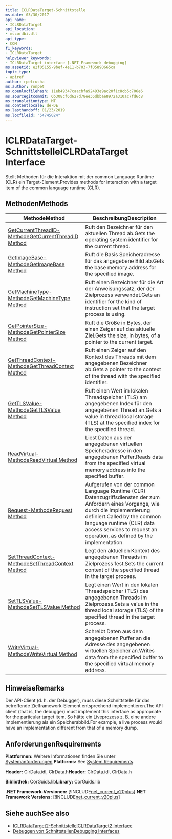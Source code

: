```yaml
---
title: ICLRDataTarget-Schnittstelle
ms.date: 03/30/2017
api_name:
- ICLRDataTarget
api_location:
- mscordbi.dll
api_type:
- COM
f1_keywords:
- ICLRDataTarget
helpviewer_keywords:
- ICLRDataTarget interface [.NET Framework debugging]
ms.assetid: e2f05155-9bef-4e11-b703-7f05890665ca
topic_type:
- apiref
author: rpetrusha
ms.author: ronpet
ms.openlocfilehash: 11eb49347caacbfa92493e9ac20f1c8cb5c706e6
ms.sourcegitcommit: 6b308cf6d627d78ee36dbbae8972a310ac7fd6c8
ms.translationtype: MT
ms.contentlocale: de-DE
ms.lasthandoff: 01/23/2019
ms.locfileid: "54745024"
---
```

# <a name="iclrdatatarget-interface"></a><span data-ttu-id="16510-102">ICLRDataTarget-Schnittstelle</span><span class="sxs-lookup"><span data-stu-id="16510-102">ICLRDataTarget Interface</span></span>
<span data-ttu-id="16510-103">Stellt Methoden für die Interaktion mit der common Language Runtime (CLR) ein Target-Element.</span><span class="sxs-lookup"><span data-stu-id="16510-103">Provides methods for interaction with a target item of the common language runtime (CLR).</span></span>  
  
## <a name="methods"></a><span data-ttu-id="16510-104">Methoden</span><span class="sxs-lookup"><span data-stu-id="16510-104">Methods</span></span>  
  
|<span data-ttu-id="16510-105">Methode</span><span class="sxs-lookup"><span data-stu-id="16510-105">Method</span></span>|<span data-ttu-id="16510-106">Beschreibung</span><span class="sxs-lookup"><span data-stu-id="16510-106">Description</span></span>|  
|------------|-----------------|  
|[<span data-ttu-id="16510-107">GetCurrentThreadID-Methode</span><span class="sxs-lookup"><span data-stu-id="16510-107">GetCurrentThreadID Method</span></span>](../../../../docs/framework/unmanaged-api/debugging/iclrdatatarget-getcurrentthreadid-method.md)|<span data-ttu-id="16510-108">Ruft den Bezeichner für den aktuellen Thread ab.</span><span class="sxs-lookup"><span data-stu-id="16510-108">Gets the operating system identifier for the current thread.</span></span>|  
|[<span data-ttu-id="16510-109">GetImageBase-Methode</span><span class="sxs-lookup"><span data-stu-id="16510-109">GetImageBase Method</span></span>](../../../../docs/framework/unmanaged-api/debugging/iclrdatatarget-getimagebase-method.md)|<span data-ttu-id="16510-110">Ruft die Basis Speicheradresse für das angegebene Bild ab.</span><span class="sxs-lookup"><span data-stu-id="16510-110">Gets the base memory address for the specified image.</span></span>|  
|[<span data-ttu-id="16510-111">GetMachineType-Methode</span><span class="sxs-lookup"><span data-stu-id="16510-111">GetMachineType Method</span></span>](../../../../docs/framework/unmanaged-api/debugging/iclrdatatarget-getmachinetype-method.md)|<span data-ttu-id="16510-112">Ruft einen Bezeichner für die Art der Anweisungssatz, der der Zielprozess verwendet.</span><span class="sxs-lookup"><span data-stu-id="16510-112">Gets an identifier for the kind of instruction set that the target process is using.</span></span>|  
|[<span data-ttu-id="16510-113">GetPointerSize-Methode</span><span class="sxs-lookup"><span data-stu-id="16510-113">GetPointerSize Method</span></span>](../../../../docs/framework/unmanaged-api/debugging/iclrdatatarget-getpointersize-method.md)|<span data-ttu-id="16510-114">Ruft die Größe in Bytes, der einen Zeiger auf das aktuelle Ziel.</span><span class="sxs-lookup"><span data-stu-id="16510-114">Gets the size, in bytes, of a pointer to the current target.</span></span>|  
|[<span data-ttu-id="16510-115">GetThreadContext-Methode</span><span class="sxs-lookup"><span data-stu-id="16510-115">GetThreadContext Method</span></span>](../../../../docs/framework/unmanaged-api/debugging/iclrdatatarget-getthreadcontext-method.md)|<span data-ttu-id="16510-116">Ruft einen Zeiger auf den Kontext des Threads mit dem angegebenen Bezeichner ab.</span><span class="sxs-lookup"><span data-stu-id="16510-116">Gets a pointer to the context of the thread with the specified identifier.</span></span>|  
|[<span data-ttu-id="16510-117">GetTLSValue-Methode</span><span class="sxs-lookup"><span data-stu-id="16510-117">GetTLSValue Method</span></span>](../../../../docs/framework/unmanaged-api/debugging/iclrdatatarget-gettlsvalue-method.md)|<span data-ttu-id="16510-118">Ruft einen Wert im lokalen Threadspeicher (TLS) am angegebenen Index für den angegebenen Thread an.</span><span class="sxs-lookup"><span data-stu-id="16510-118">Gets a value in thread local storage (TLS) at the specified index for the specified thread.</span></span>|  
|[<span data-ttu-id="16510-119">ReadVirtual-Methode</span><span class="sxs-lookup"><span data-stu-id="16510-119">ReadVirtual Method</span></span>](../../../../docs/framework/unmanaged-api/debugging/iclrdatatarget-readvirtual-method.md)|<span data-ttu-id="16510-120">Liest Daten aus der angegebenen virtuellen Speicheradresse in den angegebenen Puffer.</span><span class="sxs-lookup"><span data-stu-id="16510-120">Reads data from the specified virtual memory address into the specified buffer.</span></span>|  
|[<span data-ttu-id="16510-121">Request-Methode</span><span class="sxs-lookup"><span data-stu-id="16510-121">Request Method</span></span>](../../../../docs/framework/unmanaged-api/debugging/iclrdatatarget-request-method.md)|<span data-ttu-id="16510-122">Aufgerufen von der common Language Runtime (CLR) Datenzugriffsdiensten der zum Anfordern eines Vorgangs, wie durch die Implementierung definiert.</span><span class="sxs-lookup"><span data-stu-id="16510-122">Called by the common language runtime (CLR) data access services to request an operation, as defined by the implementation.</span></span>|  
|[<span data-ttu-id="16510-123">SetThreadContext-Methode</span><span class="sxs-lookup"><span data-stu-id="16510-123">SetThreadContext Method</span></span>](../../../../docs/framework/unmanaged-api/debugging/iclrdatatarget-setthreadcontext-method.md)|<span data-ttu-id="16510-124">Legt den aktuellen Kontext des angegebenen Threads im Zielprozess fest.</span><span class="sxs-lookup"><span data-stu-id="16510-124">Sets the current context of the specified thread in the target process.</span></span>|  
|[<span data-ttu-id="16510-125">SetTLSValue-Methode</span><span class="sxs-lookup"><span data-stu-id="16510-125">SetTLSValue Method</span></span>](../../../../docs/framework/unmanaged-api/debugging/iclrdatatarget-settlsvalue-method.md)|<span data-ttu-id="16510-126">Legt einen Wert in den lokalen Threadspeicher (TLS) des angegebenen Threads im Zielprozess.</span><span class="sxs-lookup"><span data-stu-id="16510-126">Sets a value in the thread local storage (TLS) of the specified thread in the target process.</span></span>|  
|[<span data-ttu-id="16510-127">WriteVirtual-Methode</span><span class="sxs-lookup"><span data-stu-id="16510-127">WriteVirtual Method</span></span>](../../../../docs/framework/unmanaged-api/debugging/iclrdatatarget-writevirtual-method.md)|<span data-ttu-id="16510-128">Schreibt Daten aus dem angegebenen Puffer an die Adresse des angegebenen virtuellen Speicher an.</span><span class="sxs-lookup"><span data-stu-id="16510-128">Writes data from the specified buffer to the specified virtual memory address.</span></span>|  
  
## <a name="remarks"></a><span data-ttu-id="16510-129">Hinweise</span><span class="sxs-lookup"><span data-stu-id="16510-129">Remarks</span></span>  
 <span data-ttu-id="16510-130">Der API-Client (d. h. der Debugger), muss diese Schnittstelle für das betreffende Zielframework-Element entsprechend implementieren.</span><span class="sxs-lookup"><span data-stu-id="16510-130">The API client (that is, the debugger) must implement this interface as appropriate for the particular target item.</span></span> <span data-ttu-id="16510-131">So hätte ein Liveprozess z. B. eine andere Implementierung als ein Speicherabbild.</span><span class="sxs-lookup"><span data-stu-id="16510-131">For example, a live process would have an implementation different from that of a memory dump.</span></span>  
  
## <a name="requirements"></a><span data-ttu-id="16510-132">Anforderungen</span><span class="sxs-lookup"><span data-stu-id="16510-132">Requirements</span></span>  
 <span data-ttu-id="16510-133">**Plattformen:** Weitere Informationen finden Sie unter [Systemanforderungen](../../../../docs/framework/get-started/system-requirements.md).</span><span class="sxs-lookup"><span data-stu-id="16510-133">**Platforms:** See [System Requirements](../../../../docs/framework/get-started/system-requirements.md).</span></span>  
  
 <span data-ttu-id="16510-134">**Header:** ClrData.idl, ClrData.h</span><span class="sxs-lookup"><span data-stu-id="16510-134">**Header:** ClrData.idl, ClrData.h</span></span>  
  
 <span data-ttu-id="16510-135">**Bibliothek:** CorGuids.lib</span><span class="sxs-lookup"><span data-stu-id="16510-135">**Library:** CorGuids.lib</span></span>  
  
 <span data-ttu-id="16510-136">**.NET Framework-Versionen:** [!INCLUDE[net_current_v20plus](../../../../includes/net-current-v20plus-md.md)]</span><span class="sxs-lookup"><span data-stu-id="16510-136">**.NET Framework Versions:** [!INCLUDE[net_current_v20plus](../../../../includes/net-current-v20plus-md.md)]</span></span>  
  
## <a name="see-also"></a><span data-ttu-id="16510-137">Siehe auch</span><span class="sxs-lookup"><span data-stu-id="16510-137">See also</span></span>
- [<span data-ttu-id="16510-138">ICLRDataTarget2-Schnittstelle</span><span class="sxs-lookup"><span data-stu-id="16510-138">ICLRDataTarget2 Interface</span></span>](../../../../docs/framework/unmanaged-api/debugging/iclrdatatarget2-interface.md)
- [<span data-ttu-id="16510-139">Debuggen von Schnittstellen</span><span class="sxs-lookup"><span data-stu-id="16510-139">Debugging Interfaces</span></span>](../../../../docs/framework/unmanaged-api/debugging/debugging-interfaces.md)
